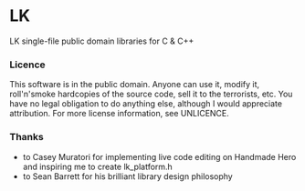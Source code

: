 # LK

LK single-file public domain libraries for C & C++

### Licence
This software is in the public domain. Anyone can use it, modify it,
roll'n'smoke hardcopies of the source code, sell it to the terrorists, etc.
You have no legal obligation to do anything else, although I would appreciate attribution.
For more license information, see UNLICENCE.

### Thanks
- to Casey Muratori for implementing live code editing on Handmade Hero and inspiring me to create lk_platform.h
- to Sean Barrett for his brilliant library design philosophy
